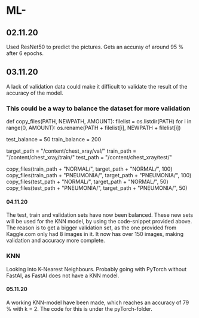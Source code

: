 # ML-

## 02.11.20
Used ResNet50 to predict the pictures. Gets an accuray of around 95 % after 6 epochs. 

## 03.11.20
A lack of validation data could make it difficult to validate the result of the accuracy of the model.

### This could be a way to balance the dataset for more validation 
def copy_files(PATH, NEWPATH, AMOUNT):
    filelist = os.listdir(PATH)
    for i in range(0, AMOUNT):
        os.rename(PATH + filelist[i], NEWPATH + filelist[i])

test_balance = 50
train_balance = 200

target_path = "/content/chest_xray/val/"
train_path = "/content/chest_xray/train/"
test_path = "/content/chest_xray/test/"

copy_files(train_path + "NORMAL/", target_path + "NORMAL/", 100)
copy_files(train_path + "PNEUMONIA/", target_path + "PNEUMONIA/", 100)
copy_files(test_path + "NORMAL/", target_path + "NORMAL/", 50)
copy_files(test_path + "PNEUMONIA/", target_path + "PNEUMONIA/", 50)

#### 04.11.20
The test, train and validation sets have now been balanced. These new sets will be used for the KNN model, by using the code-snippet provided above. The reason is to get a bigger validation set, as the one provided from Kaggle.com only had 8 images in it. It now has over 150 images, making validation and accuracy more complete. 

### KNN

Looking into K-Nearest Neighbours. Probably going with PyTorch without FastAI, as FastAI does not have a KNN model. 
#### 05.11.20
A working KNN-model have been made, which reaches an accuracy of 79 % with k = 2. The code for this is under the pyTorch-folder.
